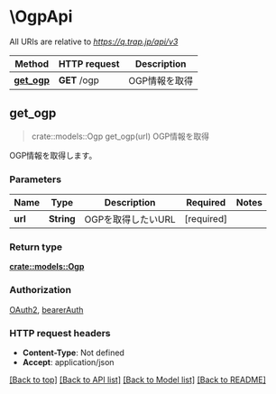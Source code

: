 # \OgpApi

All URIs are relative to *https://q.trap.jp/api/v3*

Method | HTTP request | Description
------------- | ------------- | -------------
[**get_ogp**](OgpApi.md#get_ogp) | **GET** /ogp | OGP情報を取得



## get_ogp

> crate::models::Ogp get_ogp(url)
OGP情報を取得

OGP情報を取得します。

### Parameters


Name | Type | Description  | Required | Notes
------------- | ------------- | ------------- | ------------- | -------------
**url** | **String** | OGPを取得したいURL | [required] |

### Return type

[**crate::models::Ogp**](Ogp.md)

### Authorization

[OAuth2](../README.md#OAuth2), [bearerAuth](../README.md#bearerAuth)

### HTTP request headers

- **Content-Type**: Not defined
- **Accept**: application/json

[[Back to top]](#) [[Back to API list]](../README.md#documentation-for-api-endpoints) [[Back to Model list]](../README.md#documentation-for-models) [[Back to README]](../README.md)

